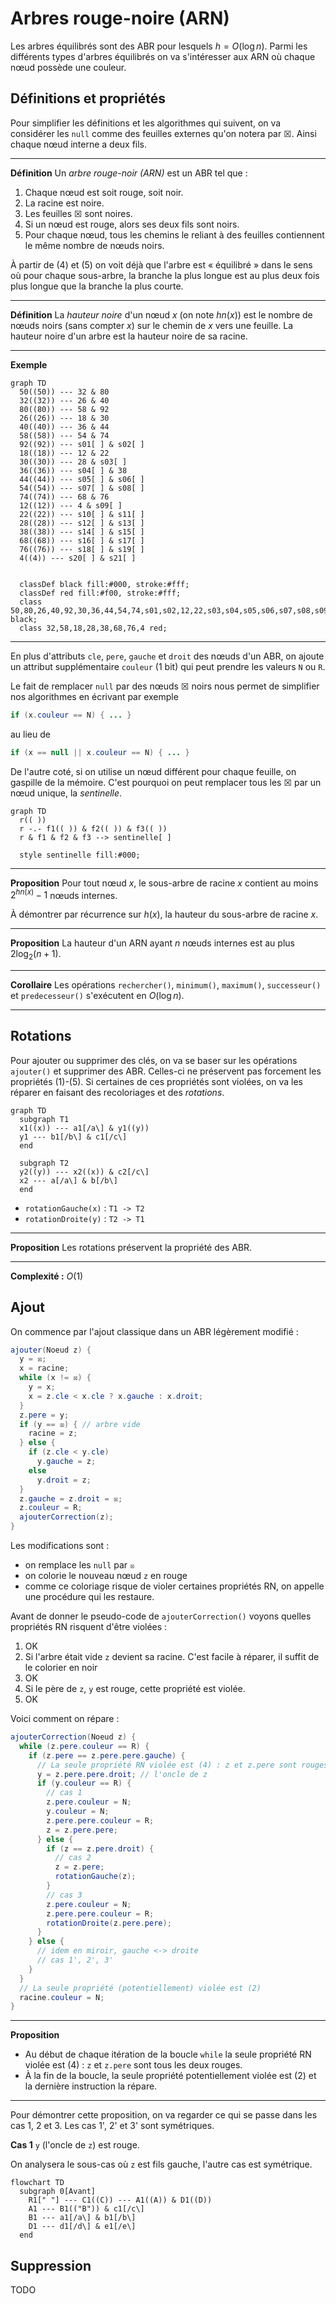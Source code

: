 # Arbres rouge-noire (ARN)

Les arbres équilibrés sont des ABR pour lesquels $`h = O(\log n)`$. Parmi les différents types d'arbres équilibrés on va s'intéresser aux ARN où chaque nœud possède une couleur.

## Définitions et propriétés

Pour simplifier les définitions et les algorithmes qui suivent, on va considérer les `null` comme des feuilles externes qu'on notera par ☒. Ainsi chaque nœud interne a deux fils.

---

**Définition** Un *arbre rouge-noir (ARN)* est un ABR tel que :
  1. Chaque nœud est soit rouge, soit noir.
  2. La racine est noire.
  3. Les feuilles ☒ sont noires.
  4. Si un nœud est rouge, alors ses deux fils sont noirs.
  5. Pour chaque nœud, tous les chemins le reliant à des feuilles contiennent le même nombre de nœuds noirs.

À partir de (4) et (5) on voit déjà que l'arbre est « équilibré » dans le sens où pour chaque sous-arbre, la branche la plus longue est au plus deux fois plus longue que la branche la plus courte.

---

**Définition** La *hauteur noire* d'un nœud $`x`$ (on note $`hn(x)`$) est le nombre de nœuds noirs (sans compter $`x`$) sur le chemin de $`x`$ vers une feuille. La hauteur noire d'un arbre est la hauteur noire de sa racine.

---

**Exemple**

```mermaid
graph TD
  50((50)) --- 32 & 80
  32((32)) --- 26 & 40
  80((80)) --- 58 & 92
  26((26)) --- 18 & 30
  40((40)) --- 36 & 44
  58((58)) --- 54 & 74
  92((92)) --- s01[ ] & s02[ ]
  18((18)) --- 12 & 22
  30((30)) --- 28 & s03[ ]
  36((36)) --- s04[ ] & 38
  44((44)) --- s05[ ] & s06[ ]
  54((54)) --- s07[ ] & s08[ ]
  74((74)) --- 68 & 76
  12((12)) --- 4 & s09[ ]
  22((22)) --- s10[ ] & s11[ ]
  28((28)) --- s12[ ] & s13[ ]
  38((38)) --- s14[ ] & s15[ ]
  68((68)) --- s16[ ] & s17[ ]
  76((76)) --- s18[ ] & s19[ ]
  4((4)) --- s20[ ] & s21[ ]


  classDef black fill:#000, stroke:#fff;
  classDef red fill:#f00, stroke:#fff;
  class 50,80,26,40,92,30,36,44,54,74,s01,s02,12,22,s03,s04,s05,s06,s07,s08,s09,s10,s11,s12,s13,s14,s15,s16,s17,s18,s19,s20,s21 black;
  class 32,58,18,28,38,68,76,4 red;
```

---

En plus d'attributs `cle`, `pere`, `gauche` et `droit` des nœuds d'un ABR, on ajoute un attribut supplémentaire `couleur` (1 bit) qui peut prendre les valeurs `N` ou `R`.

Le fait de remplacer `null` par des nœuds ☒ noirs nous permet de simplifier nos algorithmes en écrivant par exemple

```java
if (x.couleur == N) { ... }
```

au lieu de

```java
if (x == null || x.couleur == N) { ... }
```

De l'autre coté, si on utilise un nœud différent pour chaque feuille, on gaspille de la mémoire. C'est pourquoi on peut remplacer tous les ☒ par un nœud unique, la *sentinelle*.

```mermaid
graph TD
  r(( ))
  r -.- f1(( )) & f2(( )) & f3(( ))
  r & f1 & f2 & f3 --> sentinelle[ ]

  style sentinelle fill:#000;
```

---

**Proposition** Pour tout nœud $`x`$, le sous-arbre de racine $`x`$ contient au moins $`2^{hn(x)} - 1`$ nœuds internes.


À démontrer par récurrence sur $`h(x)`$, la hauteur du sous-arbre de racine $`x`$.

---

**Proposition** La hauteur d'un ARN ayant $`n`$ nœuds internes est au plus $`2\log_2(n + 1)`$.

---

**Corollaire** Les opérations `rechercher()`, `minimum()`, `maximum()`, `successeur()` et `predecesseur()` s'exécutent en $`O(\log n)`$.

---

## Rotations

Pour ajouter ou supprimer des clés, on va se baser sur les opérations `ajouter()` et supprimer des ABR. Celles-ci ne préservent pas forcement les propriétés (1)-(5). Si certaines de ces propriétés sont violées, on va les réparer en faisant des recoloriages et des *rotations*.

```mermaid
graph TD
  subgraph T1
  x1((x)) --- a1[/a\] & y1((y))
  y1 --- b1[/b\] & c1[/c\]
  end

  subgraph T2
  y2((y)) --- x2((x)) & c2[/c\]
  x2 --- a[/a\] & b[/b\]
  end
```

  * `rotationGauche(x)` : `T1 -> T2`
  * `rotationDroite(y)` : `T2 -> T1`

---

**Proposition** Les rotations préservent la propriété des ABR.

---

**Complexité :** $`O(1)`$


## Ajout

On commence par l'ajout classique dans un ABR légèrement modifié :

```java
ajouter(Noeud z) {
  y = ☒;
  x = racine;
  while (x != ☒) {
    y = x;
    x = z.cle < x.cle ? x.gauche : x.droit;
  }
  z.pere = y;
  if (y == ☒) { // arbre vide
    racine = z;
  } else {
    if (z.cle < y.cle)
      y.gauche = z;
    else
      y.droit = z;
  }
  z.gauche = z.droit = ☒;
  z.couleur = R;
  ajouterCorrection(z);
}
```

Les modifications sont :
  * on remplace les `null` par `☒`
  * on colorie le nouveau nœud `z` en rouge
  * comme ce coloriage risque de violer certaines propriétés RN, on appelle une procédure qui les restaure.

Avant de donner le pseudo-code de `ajouterCorrection()` voyons quelles propriétés RN risquent d'être violées :
  1. OK
  2. Si l'arbre était vide `z` devient sa racine. C'est facile à réparer, il suffit de le colorier en noir
  3. OK
  4. Si le père de `z`, `y` est rouge, cette propriété est violée.
  5. OK

Voici comment on répare :

```java
ajouterCorrection(Noeud z) {
  while (z.pere.couleur == R) {
    if (z.pere == z.pere.pere.gauche) {
      // La seule propriété RN violée est (4) : z et z.pere sont rouges
      y = z.pere.pere.droit; // l'oncle de z
      if (y.couleur == R) {
        // cas 1
        z.pere.couleur = N;
        y.couleur = N;
        z.pere.pere.couleur = R;
        z = z.pere.pere;
      } else {
        if (z == z.pere.droit) {
          // cas 2
          z = z.pere;
          rotationGauche(z);
        }
        // cas 3
        z.pere.couleur = N;
        z.pere.pere.couleur = R;
        rotationDroite(z.pere.pere);
      }
    } else {
      // idem en miroir, gauche <-> droite
      // cas 1', 2', 3'
    }
  }
  // La seule propriété (potentiellement) violée est (2)
  racine.couleur = N;
}
```

---

**Proposition**
  * Au début de chaque itération de la boucle `while` la seule propriété RN violée est (4) : `z` et `z.pere` sont tous les deux rouges.
  * À la fin de la boucle, la seule propriété potentiellement violée est (2) et la dernière instruction la répare.

---

Pour démontrer cette proposition, on va regarder ce qui se passe dans les cas 1, 2 et 3. Les cas 1', 2' et 3' sont symétriques.

**Cas 1** `y` (l'oncle de `z`) est rouge.

On analysera le sous-cas où `z` est fils gauche, l'autre cas est symétrique.

```mermaid
flowchart TD
  subgraph 0[Avant]
    R1[" "] --- C1((C)) --- A1((A)) & D1((D))
    A1 --- B1(("B")) & c1[/c\]
    B1 --- a1[/a\] & b1[/b\]
    D1 --- d1[/d\] & e1[/e\]
  end
```

## Suppression

TODO
